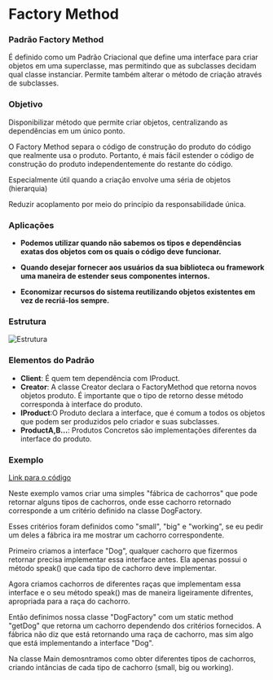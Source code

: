 # Factory Method

### Padrão Factory Method

É definido como um Padrão Criacional que define uma interface para criar objetos em uma superclasse, mas permitindo que as subclasses decidam qual classe instanciar. Permite também alterar o método de criação através de subclasses.

### Objetivo

 Disponibilizar método que permite criar objetos, centralizando as dependências em um único ponto.
 
  O Factory Method separa o código de construção do produto do código que realmente usa o produto. Portanto, é mais fácil estender o código de construção do produto independentemente do restante do código.
 
 Especialmente útil quando a criação envolve uma séria de objetos (hierarquia)
 
 Reduzir acoplamento por meio do princípio da responsabilidade única.
 
 ### Aplicações

- **Podemos utilizar quando não sabemos os tipos e dependências exatas dos objetos com os quais o código deve funcionar.**

- **Quando desejar fornecer aos usuários da sua biblioteca ou framework uma maneira de estender seus componentes internos.**

- **Economizar recursos do sistema reutilizando objetos existentes em vez de recriá-los sempre.**


### Estrutura
![Estrutura](https://arquivo.devmedia.com.br/artigos/Higor_Medeiros/padraofactory/image001.jpg)

### Elementos do Padrão

- **Client**: É quem tem dependência com IProduct.  
- **Creator**: A classe Creator declara o FactoryMethod que retorna novos objetos produto. É importante que o tipo de retorno desse método corresponda à interface do produto.  
- **IProduct**:O Produto declara a interface, que é comum a todos os objetos que podem ser produzidos pelo criador e suas subclasses.  
- **ProductA,B...**: Produtos Concretos são implementações diferentes da interface do produto.  

### Exemplo
[Link para o código](https://github.com/Guilherme-Camillo/Padroes-de-Projeto/tree/master/Factory%20Method/Examplo)

Neste exemplo vamos criar uma simples "fábrica de cachorros" que pode retornar alguns tipos de cachorros, onde esse cachorro retornado corresponde a um critério definido na classe DogFactory.  

Esses critérios foram definidos como "small", "big" e "working", se eu pedir um deles a fábrica ira me mostrar um cachorro correspondente.

Primeiro criamos a interface "Dog", qualquer cachorro que fizermos retornar precisa implementar essa interface antes. Ela apenas possui o método speak() que cada tipo de cachorro deve implementar. 

Agora criamos cachorros de diferentes raças que implementam essa interface e o seu método speak() mas de maneira ligeiramente difrentes, apropriada para a raça do cachorro.

Então definimos nossa classe "DogFactory" com um static method "getDog" que retorna um cachorro dependendo dos critérios fornecidos. A fábrica não diz que está retornando uma raça de cachorro, mas sim algo que está implementando a interface "Dog".

Na classe Main demosntramos como obter diferentes tipos de cachorros, criando intâncias de cada tipo de cachorro (small, big ou working).
